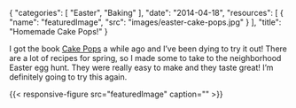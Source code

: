 
{
  "categories": [
    "Easter",
    "Baking"
  ],
  "date": "2014-04-18",
  "resources": [
    {
      "name": "featuredImage",
      "src": "images/easter-cake-pops.jpg"
    }
  ],
  "title": "Homemade Cake Pops!"
}

I got the book [Cake
Pops](http://www.amazon.com/Cake-Pops-Tricks-Recipes-Irresistible/dp/0811876373) a while ago and
I’ve been dying to try it out! There are a lot of recipes for spring, so I made some to take to the
neighborhood Easter egg hunt. They were really easy to make and they taste great! I’m definitely
going to try this again.

{{< responsive-figure src="featuredImage" caption="" >}}
